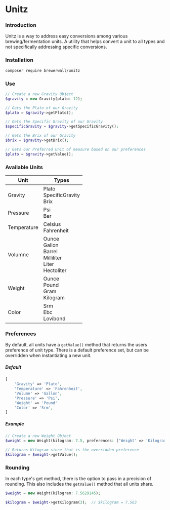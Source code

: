 # Unitz

### Introduction

Unitz is a way to address easy conversions among various brewing/fermentation units. A utility
that helps convert a unit to all types and not specifically addressing specific conversions.

### Installation

```bash
composer require brewerwall/unitz
```

### Use

```php
// Create a new Gravity Object
$gravity = new Gravity(plato: 12);

// Gets the Plato of our Gravity
$plato = $gravity->getPlato();

// Gets the Specific Gravity of our Gravity
$specificGravity = $gravity->getSpecificGravity();

// Gets the Brix of our Gravity
$brix = $gravity->getBrix();

// Gets our Preferred Unit of measure based on our preferences
$plato = $gravity->getValue();


```

### Available Units

| Unit        | Types                                                               |
|-------------|---------------------------------------------------------------------|
| Gravity     | Plato<br/>SpecificGravity<br/>Brix                                  |
| Pressure    | Psi<br/>Bar                                                         |
| Temperature | Celsius<br/>Fahrenheit                                              |
| Volumne     | Ounce<br/>Gallon<br/>Barrel<br/>Milliliter<br/>Liter<br/>Hectoliter |
| Weight      | Ounce<br/>Pound<br/>Gram<br/>Kilogram                               |
| Color       | Srm<br/>Ebc<br/>Lovibond                                            |

### Preferences

By default, all units have a `getValue()` method that returns the users preference of unit type. There is a default
preference set, but can be overridden when instantiating a new unit.

##### Default

```php
[
    'Gravity' => 'Plato',
    'Temperature' => 'Fahrenheit',
    'Volume' => 'Gallon',
    'Pressure' => 'Psi',
    'Weight' => 'Pound'
    'Color' => 'Srm',
]
```

##### Example

```php
// Create a new Weight Object
$weight = new Weight(kilogram: 7.5, preferences: ['Weight' => 'Kilogram']);

// Returns Kilogram since that is the overridden preference
$kilogram = $weight->getValue();
```

### Rounding

In each type's get method, there is the option to pass in a precision of rounding. This also includes the `getValue()`
method that all units share.

```php
$weight = new Weight(kilogram: 7.5629145);

$kilogram = $weight->getKilogram(3);  // $kilogram = 7.563
```